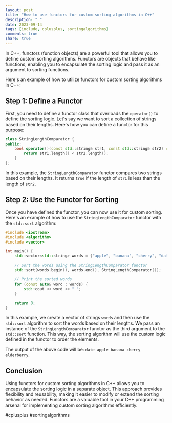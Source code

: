 ```yaml
---
layout: post
title: "How to use functors for custom sorting algorithms in C++"
description: " "
date: 2023-09-14
tags: [include, cplusplus, sortingalgorithms]
comments: true
share: true
---
```


In C++, functors (function objects) are a powerful tool that allows you to define custom sorting algorithms. Functors are objects that behave like functions, enabling you to encapsulate the sorting logic and pass it as an argument to sorting functions.

Here's an example of how to utilize functors for custom sorting algorithms in C++:

## Step 1: Define a Functor

First, you need to define a functor class that overloads the `operator()` to define the sorting logic. Let's say we want to sort a collection of strings based on their lengths. Here's how you can define a functor for this purpose:

```cpp
class StringLengthComparator {
public:
    bool operator()(const std::string& str1, const std::string& str2) const {
        return str1.length() < str2.length();
    }
};
```
In this example, the `StringLengthComparator` functor compares two strings based on their lengths. It returns `true` if the length of `str1` is less than the length of `str2`.

## Step 2: Use the Functor for Sorting

Once you have defined the functor, you can now use it for custom sorting. Here's an example of how to use the `StringLengthComparator` functor with the `std::sort` algorithm:

```cpp
#include <iostream>
#include <algorithm>
#include <vector>

int main() {
    std::vector<std::string> words = {"apple", "banana", "cherry", "date", "elderberry"};

    // Sort the words using the StringLengthComparator functor
    std::sort(words.begin(), words.end(), StringLengthComparator());

    // Print the sorted words
    for (const auto& word : words) {
        std::cout << word << " ";
    }
    
    return 0;
}
```

In this example, we create a vector of strings `words` and then use the `std::sort` algorithm to sort the words based on their lengths. We pass an instance of the `StringLengthComparator` functor as the third argument to the `std::sort` function. This way, the sorting algorithm will use the custom logic defined in the functor to order the elements.

The output of the above code will be: `date apple banana cherry elderberry`.

## Conclusion

Using functors for custom sorting algorithms in C++ allows you to encapsulate the sorting logic in a separate object. This approach provides flexibility and reusability, making it easier to modify or extend the sorting behavior as needed. Functors are a valuable tool in your C++ programming arsenal for implementing custom sorting algorithms efficiently.

#cplusplus #sortingalgorithms